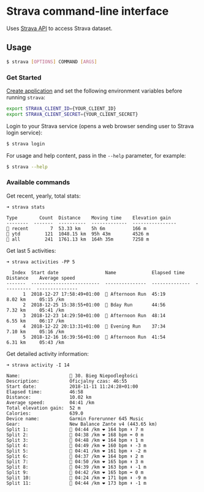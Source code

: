 # Strava command-line interface

Uses [Strava API](https://developers.strava.com/docs/reference/) to access Strava dataset.

## Usage

```bash
$ strava [OPTIONS] COMMAND [ARGS]
```

### Get Started

[Create application](https://www.strava.com/settings/api) and set the following environment variables before running `strava`:

```bash
export STRAVA_CLIENT_ID={YOUR_CLIENT_ID}
export STRAVA_CLIENT_SECRET={YOUR_CLIENT_SECRET}
```

Login to your Strava service (opens a web browser sending user to Strava login service):

```bash
$ strava login
```

For usage and help content, pass in the `--help` parameter, for example:

```bash
$ strava --help
```

### Available commands

Get recent, yearly, total stats:

```
➜ strava stats  

Type        Count  Distance    Moving time    Elevation gain
--------  -------  ----------  -------------  ----------------
🏃 recent        7  53.33 km    5h 6m          166 m
🏃 ytd         121  1048.15 km  95h 43m        4526 m
🏃 all         241  1761.13 km  164h 35m       7258 m

```

Get last 5 activities:

```
➜ strava activities -PP 5  

  Index  Start date                 Name             Elapsed time    Distance    Average speed
-------  -------------------------  ---------------  --------------  ----------  ---------------
      1  2018-12-27 17:58:49+01:00  🏃 Afternoon Run  45:19           8.02 km     05:15 /km
      2  2018-12-25 15:38:55+01:00  🏃 Bday Run       44:56           7.32 km     05:41 /km
      3  2018-12-23 14:29:50+01:00  🏃 Afternoon Run  48:14           6.55 km     06:17 /km
      4  2018-12-22 20:13:31+01:00  🏃 Evening Run    37:34           7.10 km     05:16 /km
      5  2018-12-16 16:39:56+01:00  🏃 Afternoon Run  41:54           6.31 km     05:43 /km
```

Get detailed activity information:

```
➜ strava activity -I 14

Name:                  🏃 30. Bieg Niepodległości
Description:           Oficjalny czas: 46:55
Start date:            2018-11-11 11:24:28+01:00
Elapsed time:          46:58
Distance:              10.02 km
Average speed:         04:41 /km
Total elevation gain:  52 m
Calories:              639.0
Device name:           Garmin Forerunner 645 Music
Gear:                  New Balance Zante v4 (443.65 km)
Split 1:               👟 04:44 /km ❤ 164 bpm ⬆ 7 m
Split 2:               👟 04:38 /km ❤ 168 bpm ➡ 0 m
Split 3:               👟 04:48 /km ❤ 164 bpm ⬆ 1 m
Split 4:               👟 04:49 /km ❤ 160 bpm ⬇ -3 m
Split 5:               👟 04:41 /km ❤ 161 bpm ⬇ -2 m
Split 6:               👟 04:37 /km ❤ 164 bpm ⬆ 2 m
Split 7:               👟 04:50 /km ❤ 165 bpm ⬆ 3 m
Split 8:               👟 04:39 /km ❤ 163 bpm ⬇ -1 m
Split 9:               👟 04:42 /km ❤ 165 bpm ➡ 0 m
Split 10:              👟 04:24 /km ❤ 171 bpm ⬇ -9 m
Split 11:              👟 04:44 /km ❤ 173 bpm ⬇ -1 m

```
